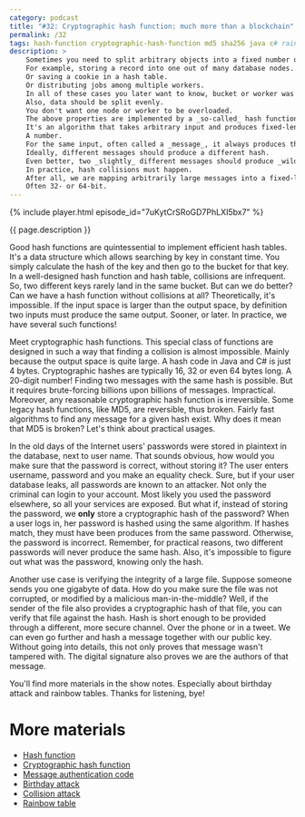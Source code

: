 ```yaml
---
category: podcast
title: "#32: Cryptographic hash function: much more than a blockchain"
permalink: /32
tags: hash-function cryptographic-hash-function md5 sha256 java c# rainbow-table birthday-attack
description: >
    Sometimes you need to split arbitrary objects into a fixed number of groups.
    For example, storing a record into one out of many database nodes.
    Or saving a cookie in a hash table.
    Or distributing jobs among multiple workers.
    In all of these cases you later want to know, bucket or worker was chosen.
    Also, data should be split evenly.
    You don't want one node or worker to be overloaded.
    The above properties are implemented by a _so-called_ hash function.
    It's an algorithm that takes arbitrary input and produces fixed-length output.
    A number.
    For the same input, often called a _message_, it always produces the same output, known as a hash.
    Ideally, different messages should produce a different hash.
    Even better, two _slightly_ different messages should produce _wildly_ different hash.
    In practice, hash collisions must happen.
    After all, we are mapping arbitrarily large messages into a fixed-length hash.
    Often 32- or 64-bit.
---
```


{% include player.html episode_id="7uKytCrSRoGD7PhLXI5bx7" %}

{{ page.description }}



Good hash functions are quintessential to implement efficient hash tables.
It's a data structure which allows searching by key in constant time.
You simply calculate the hash of the key and then go to the bucket for that key.
In a well-designed hash function and hash table, collisions are infrequent.
So, two different keys rarely land in the same bucket.
But can we do better?
Can we have a hash function without collisions at all?
Theoretically, it's impossible.
If the input space is larger than the output space, by definition two inputs must produce the same output.
Sooner, or later.
In practice, we have several such functions!

Meet cryptographic hash functions.
This special class of functions are designed in such a way that finding a collision is almost impossible.
Mainly because the output space is quite large.
A hash code in Java and C# is just 4 bytes.
Cryptographic hashes are typically 16, 32 or even 64 bytes long.
A 20-digit number!
Finding two messages with the same hash is possible.
But it requires brute-forcing billions upon billions of messages.
Impractical.
Moreover, any reasonable cryptographic hash function is irreversible.
Some legacy hash functions, like MD5, are reversible, thus broken.
Fairly fast algorithms to find any message for a given hash exist.
Why does it mean that MD5 is broken?
Let's think about practical usages.

In the old days of the Internet users' passwords were stored in plaintext in the database, next to user name.
That sounds obvious, how would you make sure that the password is correct, without storing it?
The user enters username, password and you make an equality check.
Sure, but if your user database leaks, all passwords are known to an attacker.
Not only the criminal can login to your account.
Most likely you used the password elsewhere, so all your services are exposed.
But what if, instead of storing the password, we **only** store a cryptographic hash of the password?
When a user logs in, her password is hashed using the same algorithm.
If hashes match, they must have been produces from the same password.
Otherwise, the password is incorrect.
Remember, for practical reasons, two different passwords will never produce the same hash.
Also, it's impossible to figure out what was the password, knowing only the hash.

Another use case is verifying the integrity of a large file.
Suppose someone sends you one gigabyte of data.
How do you make sure the file was not corrupted, or modified by a malicious man-in-the-middle?
Well, if the sender of the file also provides a cryptographic hash of that file, you can verify that file against the hash.
Hash is short enough to be provided through a different, more secure channel.
Over the phone or in a tweet.
We can even go further and hash a message together with our public key.
Without going into details, this not only proves that message wasn't tampered with.
The digital signature also proves we are the authors of that message.

You'll find more materials in the show notes.
Especially about birthday attack and rainbow tables.
Thanks for listening, bye!



# More materials

* [Hash function](https://en.wikipedia.org/wiki/Hash_function)
* [Cryptographic hash function](https://en.wikipedia.org/wiki/Cryptographic_hash_function)
* [Message authentication code](https://en.wikipedia.org/wiki/Message_authentication_code)
* [Birthday attack](https://en.wikipedia.org/wiki/Birthday_attack)
* [Collision attack](https://en.wikipedia.org/wiki/Collision_attack)
* [Rainbow table](https://en.wikipedia.org/wiki/Rainbow_table)


